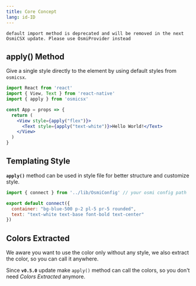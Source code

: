 ```yaml
---
title: Core Concept
lang: id-ID
---
```

`default import method is deprecated and will be removed in the next OsmiCSX update. Please use OsmiProvider instead`

## apply() Method
Give a single style directly to the element by using default styles from `osmicsx`.
```jsx harmony
import React from 'react'
import { View, Text } from 'react-native'
import { apply } from 'osmicsx'

const App = props => {
  return (
    <View style={apply("flex")}>
      <Text style={apply("text-white")}>Hello World!</Text>
    </View>
  )
} 
```

## Templating Style
**`apply()`** method can be used in style file for better structure and customize style.
```jsx harmony
import { connect } from '../lib/OsmiConfig' // your osmi config path

export default connect({
  container: "bg-blue-500 p-2 pl-5 pr-5 rounded",
  text: "text-white text-base font-bold text-center"
})
```

## Colors Extracted
We aware you want to use the color only without any style, we also extract the color, so you can call it anywhere.

Since **`v0.5.0`** update make `apply()` method can call the colors, so you don't need _Colors Extracted_ anymore.
